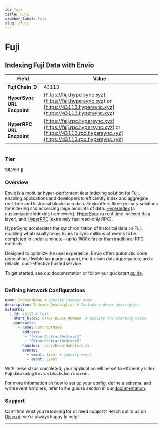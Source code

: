 ```yaml
---
id: fuji
title: Fuji
sidebar_label: Fuji
slug: /fuji
---
```


# Fuji

## Indexing Fuji Data with Envio

| **Field**                     | **Value**                                                                                          |
|-------------------------------|----------------------------------------------------------------------------------------------------|
| **Fuji Chain ID**     | 43113                                                                                            |
| **HyperSync URL Endpoint**    | [https://fuji.hypersync.xyz](https://fuji.hypersync.xyz) or [https://43113.hypersync.xyz](https://43113.hypersync.xyz) |
| **HyperRPC URL Endpoint**     | [https://fuji.rpc.hypersync.xyz](https://fuji.rpc.hypersync.xyz) or [https://43113.rpc.hypersync.xyz](https://43113.rpc.hypersync.xyz) |

---

### Tier

SILVER 🥈

### Overview

Envio is a modular hyper-performant data indexing solution for Fuji, enabling applications and developers to efficiently index and aggregate real-time and historical blockchain data. Envio offers three primary solutions for indexing and accessing large amounts of data: [HyperIndex](/docs/HyperIndex/overview) (a customizable indexing framework), [HyperSync](/docs/HyperSync/overview) (a real-time indexed data layer), and [HyperRPC](/docs/HyperSync/overview-hyperrpc) (extremely fast read-only RPC).

HyperSync accelerates the synchronization of historical data on Fuji, enabling what usually takes hours to sync millions of events to be completed in under a minute—up to 1000x faster than traditional RPC methods.

Designed to optimize the user experience, Envio offers automatic code generation, flexible language support, multi-chain data aggregation, and a reliable, cost-effective hosted service.

To get started, see our documentation or follow our quickstart [guide](/docs/HyperIndex/contract-import).

---

### Defining Network Configurations

```yaml
name: IndexerName # Specify indexer name
description: Indexer Description # Include indexer description
networks:
  - id: 43113 # Fuji  
    start_block: START_BLOCK_NUMBER  # Specify the starting block
    contracts:
      - name: ContractName
        address:
         - "0xYourContractAddress1"
         - "0xYourContractAddress2"
        handler: ./src/EventHandlers.ts
        events:
          - event: Event # Specify event
          - event: Event
```

With these steps completed, your application will be set to efficiently index Fuji data using Envio’s blockchain indexer.

For more information on how to set up your config, define a schema, and write event handlers, refer to the guides section in our [documentation](/docs/HyperIndex/configuration-file).

### Support

Can’t find what you’re looking for or need support? Reach out to us on [Discord](https://discord.com/invite/Q9qt8gZ2fX); we’re always happy to help!

---
